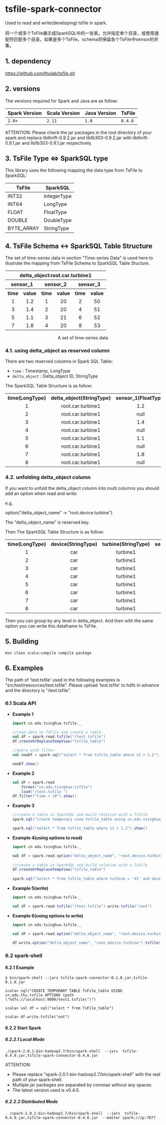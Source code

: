 # tsfile-spark-connector

Used to read and write(developing) tsfile in spark.

将一个或多个TsFile展示成SparkSQL中的一张表。允许指定单个目录，或使用通配符匹配多个目录。如果是多个TsFile，schema将保留各个TsFile中sensor的并集。


## 1. dependency

https://github.com/thulab/tsfile.git


## 2. versions

The versions required for Spark and Java are as follow:

| Spark Version | Scala Version | Java Version | TsFile |
| ------------- | ------------- | ------------ |------------ |
| `2.0+`        | `2.11`        | `1.8`        | `0.4.0`|

ATTENTION: Please check the jar packages in the root directory  of your spark and replace libthrift-0.9.2.jar and libfb303-0.9.2.jar with libthrift-0.9.1.jar and libfb303-0.9.1.jar respectively.

## 3. TsFile Type <=> SparkSQL type

This library uses the following mapping the data type from TsFile to SparkSQL:

| TsFile 		   | SparkSQL|
| --------------| -------------- |
| INT32       		   | IntegerType    |
| INT64       		   | LongType       |
| FLOAT       		   | FloatType      |
| DOUBLE      		   | DoubleType     |
| BYTE_ARRAY      		| StringType     |


## 4. TsFile Schema <-> SparkSQL Table Structure

The set of time-series data in section "Time-series Data" is used here to illustrate the mapping from TsFile Schema to SparkSQL Table Stucture.

<center>
<table style="text-align:center">
	<tr><th colspan="6">delta_object:root.car.turbine1</th></tr>
	<tr><th colspan="2">sensor_1</th><th colspan="2">sensor_2</th><th colspan="2">sensor_3</th></tr>
	<tr><th>time</th><th>value</td><th>time</th><th>value</td><th>time</th><th>value</td>
	<tr><td>1</td><td>1.2</td><td>1</td><td>20</td><td>2</td><td>50</td></tr>
	<tr><td>3</td><td>1.4</td><td>2</td><td>20</td><td>4</td><td>51</td></tr>
	<tr><td>5</td><td>1.1</td><td>3</td><td>21</td><td>6</td><td>52</td></tr>
	<tr><td>7</td><td>1.8</td><td>4</td><td>20</td><td>8</td><td>53</td></tr>
</table>
<span>A set of time-series data</span>
</center>

### 4.1. using delta_object as reserved column

There are two reserved columns in Spark SQL Table:

- `time` : Timestamp, LongType
- `delta_object` : Delta_object ID, StringType

The SparkSQL Table Structure is as follow:

<center>
	<table style="text-align:center">
	<tr><th>time(LongType)</th><th> delta_object(StringType)</th><th>sensor_1(FloatType)</th><th>sensor_2(IntType)</th><th>sensor_3(IntType)</th></tr>
	<tr><td>1</td><td> root.car.turbine1 </td><td>1.2</td><td>20</td><td>null</td></tr>
	<tr><td>2</td><td> root.car.turbine1 </td><td>null</td><td>20</td><td>50</td></tr>
	<tr><td>3</td><td> root.car.turbine1 </td><td>1.4</td><td>21</td><td>null</td></tr>
	<tr><td>4</td><td> root.car.turbine1 </td><td>null</td><td>20</td><td>51</td></tr>
	<tr><td>5</td><td> root.car.turbine1 </td><td>1.1</td><td>null</td><td>null</td></tr>
	<tr><td>6</td><td> root.car.turbine1 </td><td>null</td><td>null</td><td>52</td></tr>
	<tr><td>7</td><td> root.car.turbine1 </td><td>1.8</td><td>null</td><td>null</td></tr>
	<tr><td>8</td><td> root.car.turbine1 </td><td>null</td><td>null</td><td>53</td></tr>
	</table>

</center>


### 4.2. unfolding delta_object column

If you want to unfold the delta_object column into multi columns you should add an option when read and write:

e.g. 

option("delta_object_name" -> "root.device.turbine")

The "delta_object_name" is reserved key.


Then The SparkSQL Table Structure is as follow:

<center>
	<table style="text-align:center">
	<tr><th>time(LongType)</th><th> device(StringType)</th><th> turbine(StringType)</th><th>sensor_1(FloatType)</th><th>sensor_2(IntType)</th><th>sensor_3(IntType)</th></tr>
	<tr><td>1</td><td> car </td><td> turbine1 </td><td>1.2</td><td>20</td><td>null</td></tr>
	<tr><td>2</td><td> car </td><td> turbine1 </td><td>null</td><td>20</td><td>50</td></tr>
	<tr><td>3</td><td> car </td><td> turbine1 </td><td>1.4</td><td>21</td><td>null</td></tr>
	<tr><td>4</td><td> car </td><td> turbine1 </td><td>null</td><td>20</td><td>51</td></tr>
	<tr><td>5</td><td> car </td><td> turbine1 </td><td>1.1</td><td>null</td><td>null</td></tr>
	<tr><td>6</td><td> car </td><td> turbine1 </td><td>null</td><td>null</td><td>52</td></tr>
	<tr><td>7</td><td> car </td><td> turbine1 </td><td>1.8</td><td>null</td><td>null</td></tr>
	<tr><td>8</td><td> car </td><td> turbine1 </td><td>null</td><td>null</td><td>53</td></tr>
	</table>

</center>


Then you can group by any level in delta_object. And then with the same option you can write this dataframe to TsFile.

## 5. Building

```
mvn clean scala:compile compile package
```


## 6. Examples

The path of 'test.tsfile' used in the following examples is "src/test/resources/test.tsfile". Please upload 'test.tsfile' to hdfs in advance and the directory is "/test.tsfile".


### 6.1 Scala API

* **Example 1**

	```scala
	import cn.edu.tsinghua.tsfile._
	
	//read data in TsFile and create a table
	val df = spark.read.tsfile("/test.tsfile")
	df.createOrReplaceTempView("tsfile_table")
	
	//query with filter
	val newDf = spark.sql("select * from tsfile_table where s1 > 1.2").cache()
	
	newDf.show()
	```

* **Example 2**

	```scala
	val df = spark.read
       .format("cn.edu.tsinghua.tsfile")
       .load("/test.tsfile ")
	df.filter("time < 10").show()
	```

* **Example 3**

	```scala
	//create a table in SparkSQL and build relation with a TsFile
	spark.sql("create temporary view tsfile_table using cn.edu.tsinghua.tsfile options(path = \"test.ts\")")
	
	spark.sql("select * from tsfile_table where s1 > 1.2").show()
	```
	
* **Example 4(using options to read)**

	```scala
	import cn.edu.tsinghua.tsfile._
	
	val df = spark.read.option("delta_object_name", "root.device.turbine").tsfile("/test.tsfile")
	     
	//create a table in SparkSQL and build relation with a TsFile
	df.createOrReplaceTempView("tsfile_table")
	 
	spark.sql("select * from tsfile_table where turbine = 'd1' and device = 'car' and time < 10").show()
	```

* **Example 5(write)**

	```scala
	import cn.edu.tsinghua.tsfile._
	
	val df = spark.read.tsfile("/test.tsfile").write.tsfile("/out")
	```
	
* **Example 6(using options to write)**

	```scala
	import cn.edu.tsinghua.tsfile._
	
	val df = spark.read.option("delta_object_name", "root.device.turbine").tsfile("/test.tsfile")
	     
	df.write.option("delta_object_name", "root.device.turbine").tsfile("/out")
	```


### 6.2 spark-shell

#### 6.2.1 Example
```
$ bin/spark-shell --jars tsfile-spark-connector-0.1.0.jar,tsfile-0.1.0.jar

scala> sql("CREATE TEMPORARY TABLE TsFile_table USING cn.edu.thu.tsfile OPTIONS (path \"hdfs://localhost:9000/test1.tsfile\")")

scala> val df = sql("select * from TsFile_table")

scala> df.write.tsfile("out")
```
#### 6.2.2 Start Spark
##### 6.2.2.1 Local Mode
```
./spark-2.0.1-bin-hadoop2.7/bin/spark-shell  --jars  tsfile-0.4.0.jar,tsfile-spark-connector-0.4.0.jar
```
ATTENTION:
* Please replace "spark-2.0.1-bin-hadoop2.7/bin/spark-shell" with the real path of your spark-shell.
* Multiple jar packages are separated by commas without any spaces.
* The latest version used is v0.4.0.
##### 6.2.2.2 Distributed Mode
```
. /spark-2.0.1-bin-hadoop2.7/bin/spark-shell  --jars  tsfile-0.4.0.jar,tsfile-spark-connector-0.4.0.jar  --master spark://ip:7077
```